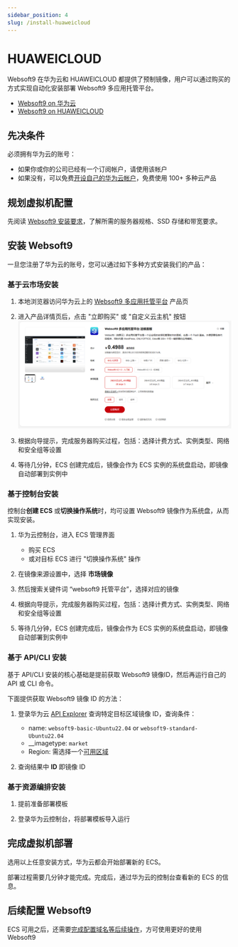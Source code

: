 ```yaml
---
sidebar_position: 4
slug: /install-huaweicloud
---
```


# HUAWEICLOUD

Websoft9 在华为云和 HUAWEICLOUD 都提供了预制镜像，用户可以通过购买的方式实现自动化安装部署 Websoft9 多应用托管平台。  

- [Websoft9 on 华为云](https://marketplace.huaweicloud.com/contents/29458a42-64b7-4637-aa7c-8bfddea1fb72)
- [Websoft9 on HUAWEICLOUD](https://marketplace-intl.huaweicloud.com/seller/a0d01460031d46639391c78a61de9a0f)

## 先决条件

必须拥有华为云的账号：

- 如果你或你的公司已经有一个订阅帐户，请使用该帐户
- 如果没有，可以免费[开设自己的华为云帐户](https://activity.huaweicloud.com/free_test/index.html)，免费使用 100+ 多种云产品

## 规划虚拟机配置

先阅读 [Websoft9 安装要求](./requirements)，了解所需的服务器规格、SSD 存储和带宽要求。 

## 安装 Websoft9

一旦您注册了华为云的账号，您可以通过如下多种方式安装我们的产品：

### 基于云市场安装

1. 本地浏览器访问华为云上的 [Websoft9 多应用托管平台](https://marketplace.huaweicloud.com/contents/29458a42-64b7-4637-aa7c-8bfddea1fb72) 产品页

2. 进入产品详情页后，点击 "立即购买" 或 "自定义云主机" 按钮
   ![Websoft9 华为云商店](./assets/websoft9-offer-huaweicloud.png)

3. 根据向导提示，完成服务器购买过程，包括：选择计费方式、实例类型、网络和安全组等设置

4. 等待几分钟，ECS 创建完成后，镜像会作为 ECS 实例的系统盘启动，即镜像自动部署到实例中


### 基于控制台安装

控制台**创建 ECS** 或**切换操作系统**时，均可设置 Websoft9 镜像作为系统盘，从而实现安装。

1. 华为云控制台，进入 ECS 管理界面

   - 购买 ECS
   - 或对目标 ECS 进行 "切换操作系统" 操作

2. 在镜像来源设置中，选择 **市场镜像**

3. 然后搜索关键件词 “websoft9 托管平台”，选择对应的镜像

4. 根据向导提示，完成服务器购买过程，包括：选择计费方式、实例类型、网络和安全组等设置

5. 等待几分钟，ECS 创建完成后，镜像会作为 ECS 实例的系统盘启动，即镜像自动部署到实例中


### 基于 API/CLI 安装

基于 API/CLI 安装的核心基础是提前获取 Websoft9 镜像ID，然后再运行自己的 API 或 CLI 命令。

下面提供获取 Websoft9 镜像 ID 的方法：

1. 登录华为云 [API Explorer](https://console.huaweicloud.com/apiexplorer) 查询特定目标区域镜像 ID，查询条件：

   - name: `websoft9-basic-Ubuntu22.04` or `websoft9-standard-Ubuntu22.04`
   - __imagetype: `market`
   - Region: 需选择一个[可用区域](https://marketplace.huaweicloud.com/contents/29458a42-64b7-4637-aa7c-8bfddea1fb72)

2. 查询结果中 **ID** 即镜像 ID

### 基于资源编排安装

1. 提前准备部署模板

2. 登录华为云控制台，将部署模板导入运行

## 完成虚拟机部署

选用以上任意安装方式，华为云都会开始部署新的 ECS。  

部署过程需要几分钟才能完成。完成后，通过华为云的控制台查看新的 ECS 的信息。  

## 后续配置 Websoft9

ECS 可用之后，还需要[完成配置域名等后续操作](./setup)，方可使用更好的使用 Websoft9